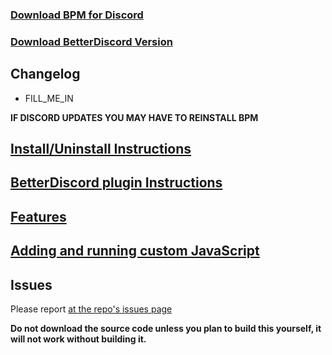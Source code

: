 ### [Download BPM for Discord](https://github.com/ByzantineFailure/BPM-for-Discord/releases/download/TEST_RELEASE_TAG/BPM.for.Discord.TEST_RELEASE_TAG.7z)
### [Download BetterDiscord Version](https://github.com/ByzantineFailure/BPM-for-Discord/releases/download/TEST_RELEASE_TAG/betterDiscord-bpm.plugin.js)

## Changelog

* FILL\_ME\_IN

**IF DISCORD UPDATES YOU MAY HAVE TO REINSTALL BPM**

## [Install/Uninstall Instructions](https://github.com/ByzantineFailure/BPM-for-Discord/blob/TEST_RELEASE_TAG/discord/INSTALLATION.md)

## [BetterDiscord plugin Instructions](https://github.com/ByzantineFailure/BPM-for-Discord/blob/TEST_RELEASE_TAG/discord/BETTERDISCORD.md)

## [Features](https://github.com/ByzantineFailure/BPM-for-Discord/blob/TEST_RELEASE_TAG/discord/FEATURES.md)

## [Adding and running custom JavaScript](https://github.com/ByzantineFailure/BPM-for-Discord/blob/TEST_RELEASE_TAG/discord/CUSTOMJS.md)

## Issues
Please report [at the repo's issues page](https://github.com/ByzantineFailure/bpm/issues)

**Do not download the source code unless you plan to build this yourself, it will not work without building it.**
